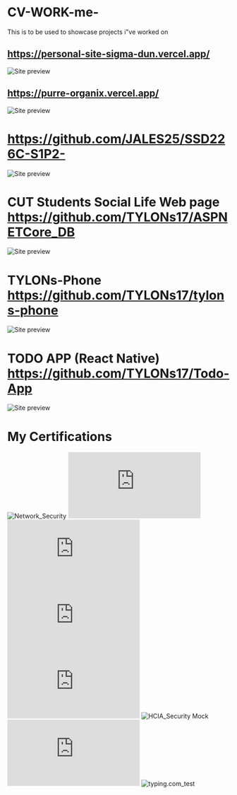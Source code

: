 # CV-WORK-me-
This is to be used to showcase projects i"ve worked on

## https://personal-site-sigma-dun.vercel.app/ 
![Site preview](https://github.com/JALES25/TYLONs17/blob/main/public/images/Site%20concept%202024-01-25%2015-03-39.png)


## https://purre-organix.vercel.app/
![Site preview](https://github.com/TYLONs17/Purre-Organix/blob/main/public/site/dark-home.png)


# https://github.com/JALES25/SSD226C-S1P2- 
![Site preview](https://github.com/JALES25/SSD226C-S1P2-/assets/137805956/4ddac4d2-ba90-4302-9ead-1d1928a72524)

# CUT Students Social Life Web page https://github.com/TYLONs17/ASPNETCore_DB
![Site preview](https://github.com/TYLONs17/ASPNETCore_DB/blob/master/wwwroot/assets/homepage.png)

# TYLONs-Phone https://github.com/TYLONs17/tylons-phone
![Site preview](https://github.com/TYLONs17/tylons-phone/blob/main/public/screenshots/image1.png)

# TODO APP (React Native) https://github.com/TYLONs17/Todo-App
![Site preview](https://github.com/TYLONs17/Todo-App/blob/main/assets/screenshots/Screenshot_2024-07-12_Hero.png)

#
#


# My Certifications
![Network_Security](https://github.com/JALES25/CV-WORK-me-/blob/main/assets/Network%20Security%20Cert.png)
![Network_Defense](https://github.com/JALES25/CV-WORK-me-/blob/main/assets/NetworkDefenseUpdate20250330-27-y2o3bn.pdf)
![Endpoint_Security](https://github.com/JALES25/CV-WORK-me-/blob/main/assets/EndpointSecurityUpdate20250325-26-2muh5t.pdf)
![Cyber_Threat_Management](https://github.com/JALES25/CV-WORK-me-/blob/main/assets/CyberThreatManagementUpdate20250330-27-650kiq.pdf)
![Network_Security](https://github.com/JALES25/CV-WORK-me-/blob/main/assets/Network%20Security_certificate_221004954-stud-cut-ac-za_3f5b26a7-4b99-4e31-b7f8-5433be878bf4.pdf)
![HCIA_Security Mock](https://github.com/JALES25/CV-WORK-me-/blob/main/assets/HCIA%20Security%20mock%20exam%20cert.jpg)
![ISC2_CC](https://github.com/JALES25/CV-WORK-me-/blob/main/assets/cc%20%20Pre-asses-%20Obrizum.pdf)
![typing.com_test]([https://github.com/JALES25/CV-WORK-me-/blob/main/assets/Screenshot%202025-06-12%20152957.png)
